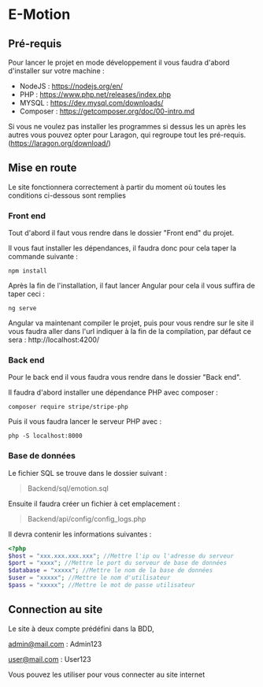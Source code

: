 # E-Motion



## Pré-requis

Pour lancer le projet en mode développement il vous faudra d'abord d'installer sur votre machine :

- NodeJS : https://nodejs.org/en/
- PHP : https://www.php.net/releases/index.php
- MYSQL : https://dev.mysql.com/downloads/
- Composer : https://getcomposer.org/doc/00-intro.md


Si vous ne voulez pas installer les programmes si dessus les un après les autres vous pouvez opter pour Laragon, qui regroupe tout les pré-requis. (https://laragon.org/download/)



## Mise en route

Le site fonctionnera correctement à partir du moment où toutes les conditions ci-dessous sont remplies



### Front end

Tout d'abord il faut vous rendre dans le dossier "Front end" du projet.

Il vous faut installer les dépendances, il faudra donc pour cela taper la commande suivante :

```shell
npm install
```

Après la fin de l'installation, il faut lancer Angular pour cela il vous suffira de taper ceci :

```sell
ng serve
```

Angular va maintenant compiler le projet, puis pour vous rendre sur le site il vous faudra aller dans l'url indiquer à la fin de la compilation, par défaut ce sera : http://localhost:4200/



### Back end

Pour le back end il vous faudra vous rendre dans le dossier "Back end".

Il faudra d'abord installer une dépendance PHP avec composer :

```shell
composer require stripe/stripe-php
```

Puis il vous faudra lancer le serveur PHP avec : 

```shell
php -S localhost:8000
```



### Base de données 

Le fichier SQL se trouve dans le dossier suivant :

> Backend/sql/emotion.sql



Ensuite il faudra créer un fichier à cet emplacement :

> Backend/api/config/config_logs.php

Il devra contenir les informations suivantes :

```php
<?php 
$host = "xxx.xxx.xxx.xxx"; //Mettre l'ip ou l'adresse du serveur
$port = "xxxx"; //Mettre le port du serveur de base de données
$database = "xxxxx"; //Mettre le nom de la base de données
$user = "xxxxx"; //Mettre le nom d'utilisateur
$pass = "xxxxx"; //Mettre le mot de passe utilisateur
```



## Connection au site

Le site à deux compte prédéfini dans la BDD,

admin@mail.com : Admin123

user@mail.com : User123

Vous pouvez les utiliser pour vous connecter au site internet

